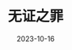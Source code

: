 ---
layout: page
title: 无证之罪
description: >
  作为一部悬疑剧，剧情拖沓、逻辑硬伤太多。本剧最大的疑点是：我们仍未知道为什么朱大福从始至终拼死阻止朱慧如和郭羽谈恋爱。
category: 剧集
img: assets/img/movie/2023/wu_zheng_zhi_zui.webp
star: 3
date: 2023-10-16
---